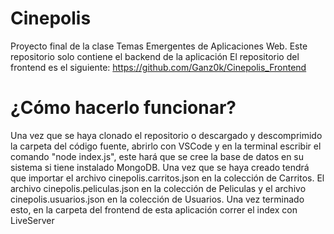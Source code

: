# Cinepolis
Proyecto final de la clase Temas Emergentes de Aplicaciones Web.
Este repositorio solo contiene el backend de la aplicación
El repositorio del frontend es el siguiente: https://github.com/Ganz0k/Cinepolis_Frontend
#
# ¿Cómo hacerlo funcionar?
Una vez que se haya clonado el repositorio o descargado y descomprimido la carpeta del código fuente, abrirlo con VSCode y en la terminal escribir el comando "node index.js", este hará que se cree la base de datos en su sistema si tiene instalado MongoDB. Una vez que se haya creado tendrá que importar el archivo cinepolis.carritos.json en la colección de Carritos. El archivo cinepolis.peliculas.json en la colección de Peliculas y el archivo cinepolis.usuarios.json en la colección de Usuarios. Una vez terminado esto, en la carpeta del frontend de esta aplicación correr el index con LiveServer

